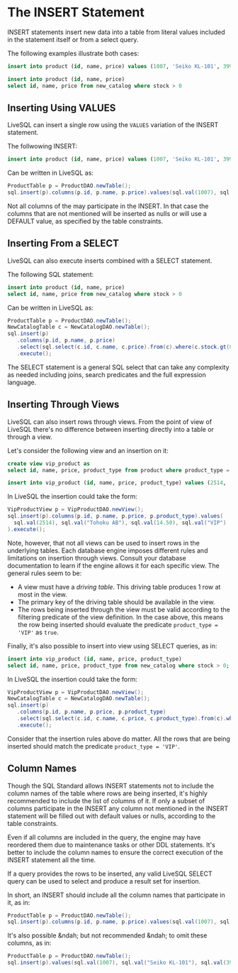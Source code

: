 # The INSERT Statement

INSERT statements insert new data into a table from literal values included in the statement itself or from a select query.

The following examples illustrate both cases:

```sql
insert into product (id, name, price) values (1007, 'Seiko KL-101', 399.95);

insert into product (id, name, price) 
select id, name, price from new_catalog where stock > 0
```

## Inserting Using VALUES

LiveSQL can insert a single row using the `VALUES` variation of the INSERT statement. 

The follwowing INSERT:

```sql
insert into product (id, name, price) values (1007, 'Seiko KL-101', 399.95);
```

Can be written in LiveSQL as:

```java
ProductTable p = ProductDAO.newTable();
sql.insert(p).columns(p.id, p.name, p.price).values(sql.val(1007), sql.val("Seiko KL-101"), sql.val(399.95)).execute();
```

Not all columns of the may participate in the INSERT. In that case the columns that are not mentioned will be inserted as nulls
or will use a DEFAULT value, as specified by the table constraints.


## Inserting From a SELECT

LiveSQL can also execute inserts combined with a SELECT statement. 

The following SQL statement:

```sql
insert into product (id, name, price) 
select id, name, price from new_catalog where stock > 0
```

Can be written in LiveSQL as:

```java
ProductTable p = ProductDAO.newTable();
NewCatalogTable c = NewCatalogDAO.newTable();
sql.insert(p)
   .columns(p.id, p.name, p.price)
   .select(sql.select(c.id, c.name, c.price).from(c).where(c.stock.gt(0)))
   .execute();
```

The SELECT statement is a general SQL select that can take any complexity as needed including joins, search predicates and the 
full expression language.


## Inserting Through Views

LiveSQL can also insert rows through views. From the point of view of LiveSQL there's no difference between inserting directly
into a table or through a view.

Let's consider the following view and an insertion on it:

```sql
create view vip_product as
select id, name, price, product_type from product where product_type = 'VIP';

insert into vip_product (id, name, price, product_type) values (2514, 'Tohoku AB', 14.50, 'VIP');
```

In LiveSQL the insertion could take the form:

```java
VipProductView p = VipProductDAO.newView();
sql.insert(p).columns(p.id, p.name, p.price, p.product_type).values(
  sql.val(2514), sql.val("Tohoku AB"), sql.val(14.50), sql.val("VIP")
).execute();
```

Note, however, that not all views can be used to insert rows in the underlying tables. Each database engine imposes different
rules and limitations on insertion through views. Consult your database documentation to learn if the engine allows it for 
each specific view. The general rules seem to be:
- A view must have a *driving table*. This driving table produces 1 row at most in the view.
- The primary key of the driving table should be available in the view.
- The rows being inserted through the view must be valid according to the filtering predicate of the view definition. In the case
above, this means the row being inserted should evaluate the predicate `product_type = 'VIP'` as `true`.

Finally, it's also possible to insert into view using SELECT queries, as in:

```sql
insert into vip_product (id, name, price, product_type) 
select id, name, price, product_type from new_catalog where stock > 0;
```

In LiveSQL the insertion could take the form:

```java
VipProductView p = VipProductDAO.newView();
NewCatalogTable c = NewCatalogDAO.newTable();
sql.insert(p)
   .columns(p.id, p.name, p.price, p.product_type)
   .select(sql.select(c.id, c.name, c.price, c.product_type).from(c).where(c.stock.gt(0)))
   .execute();
```

Consider that the insertion rules above do matter. All the rows that are being inserted should match the predicate `product_type = 'VIP'`.


## Column Names

Though the SQL Standard allows INSERT statements not to include the column names of the table where rows are being inserted, it's highly recommended 
to include the list of columns of it. If only a subset of columns participate in the INSERT any column not mentioned in the INSERT statement will 
be filled out with default values or nulls, according to the table constraints.

Even if all columns are included in the query, the engine may have reordered them due to maintenance tasks or other DDL statements. It's better 
to include the column names to ensure the correct execution of the INSERT statement all the time.

If a query provides the rows to be inserted, any valid LiveSQL SELECT query can be used to select and produce a result set for insertion.

In short, an INSERT should include all the column names that participate in it, as in:

```java
ProductTable p = ProductDAO.newTable();
sql.insert(p).columns(p.id, p.name, p.price).values(sql.val(1007), sql.val("Seiko KL-101"), sql.val(399.95)).execute();
```

It's also possible &ndah; but not recommended &ndah; to omit these columns, as in:

```java
ProductTable p = ProductDAO.newTable();
sql.insert(p).values(sql.val(1007), sql.val("Seiko KL-101"), sql.val(399.95)).execute();
```

